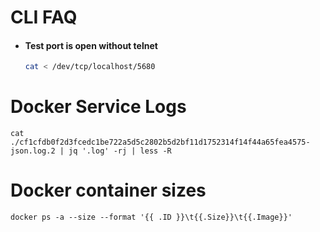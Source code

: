 # CLI FAQ

- #### Test port is open without telnet
  ```sh
  cat < /dev/tcp/localhost/5680
  ```
  
# Docker Service Logs

```
cat ./cf1cfdb0f2d3fcedc1be722a5d5c2802b5d2bf11d1752314f14f44a65fea4575-json.log.2 | jq '.log' -rj | less -R
```

# Docker container sizes

```
docker ps -a --size --format '{{ .ID }}\t{{.Size}}\t{{.Image}}'
```
